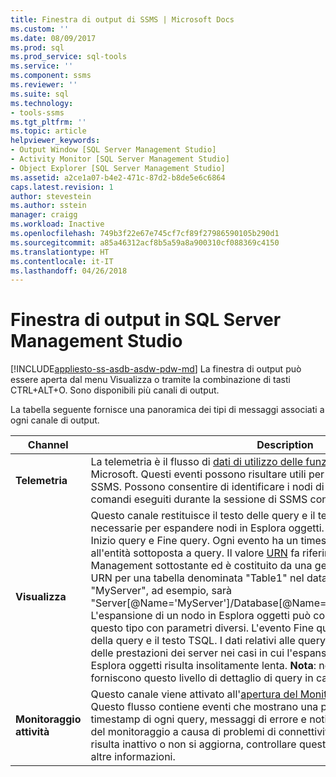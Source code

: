 ```yaml
---
title: Finestra di output di SSMS | Microsoft Docs
ms.custom: ''
ms.date: 08/09/2017
ms.prod: sql
ms.prod_service: sql-tools
ms.service: ''
ms.component: ssms
ms.reviewer: ''
ms.suite: sql
ms.technology:
- tools-ssms
ms.tgt_pltfrm: ''
ms.topic: article
helpviewer_keywords:
- Output Window [SQL Server Management Studio]
- Activity Monitor [SQL Server Management Studio]
- Object Explorer [SQL Server Management Studio]
ms.assetid: a2ce1a07-b4e2-471c-87d2-b8de5e6c6864
caps.latest.revision: 1
author: stevestein
ms.author: sstein
manager: craigg
ms.workload: Inactive
ms.openlocfilehash: 749b3f22e67e745cf7cf89f27986590105b290d1
ms.sourcegitcommit: a85a46312acf8b5a59a8a900310cf088369c4150
ms.translationtype: HT
ms.contentlocale: it-IT
ms.lasthandoff: 04/26/2018
---
```

# <a name="output-window-in-sql-server-management-studio"></a>Finestra di output in SQL Server Management Studio
[!INCLUDE[appliesto-ss-asdb-asdw-pdw-md](../includes/appliesto-ss-asdb-asdw-pdw-md.md)]
La finestra di output può essere aperta dal menu Visualizza o tramite la combinazione di tasti CTRL+ALT+O. Sono disponibili più canali di output.

La tabella seguente fornisce una panoramica dei tipi di messaggi associati a ogni canale di output.

|Channel|Description|
|-----------|---------------|  
|**Telemetria**|La telemetria è il flusso di [dati di utilizzo delle funzionalità anonimi](sql-server-management-studio-ssms.md) raccolti da Microsoft. Questi eventi possono risultare utili per tenere traccia dell'utilizzo di SSMS. Possono consentire di identificare i nodi di Esplora oggetti espansi e i comandi eseguiti durante la sessione di SSMS con la finestra di output aperta.|
|**Visualizza**|Questo canale restituisce il testo delle query e il tempo trascorso per le query SQL necessarie per espandere nodi in Esplora oggetti. Ogni query registra un evento Inizio query e Fine query. Ogni evento ha un timestamp e un URN associato all'entità sottoposta a query. Il valore [URN](https://technet.microsoft.com/library/microsoft.sqlserver.management.smo.urn(v=sql.90).aspx) fa riferimento all'oggetto SQL Management sottostante ed è costituito da una gerarchia di tipo XPath. Il valore URN per una tabella denominata "Table1" nel database "Db" in server "MyServer", ad esempio, sarà "Server[@Name='MyServer']/Database[@Name='Db']/Table[/@Name='Table1']".  L'espansione di un nodo in Esplora oggetti può consentire di eseguire più query di questo tipo con parametri diversi. L'evento Fine query conterrà il tempo trascorso della query e il testo TSQL. I dati relativi alle query possono essere utili per l'analisi delle prestazioni dei server nei casi in cui l'espansione di un nodo specifico in Esplora oggetti risulta insolitamente lenta. **Nota**: non tutti i nodi in Esplora oggetti forniscono questo livello di dettaglio di query in caso di espansione.|
|**Monitoraggio attività**|Questo canale viene attivato all'[apertura del Monitoraggio attività](https://docs.microsoft.com/en-us/sql/relational-databases/performance-monitor/activity-monitor) per un server. Questo flusso contiene eventi che mostrano una parte del testo della query e del timestamp di ogni query, messaggi di errore e notifiche relative alla sospensione del monitoraggio a causa di problemi di connettività. Se Monitoraggio attività risulta inattivo o non si aggiorna, controllare questo canale di output per ottenere altre informazioni.|





